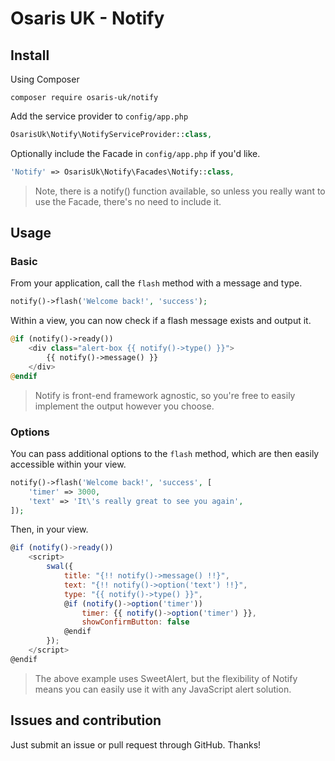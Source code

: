 # Osaris UK - Notify

## Install

Using Composer

```
composer require osaris-uk/notify
```

Add the service provider to `config/app.php`

```php
OsarisUk\Notify\NotifyServiceProvider::class,
```

Optionally include the Facade in `config/app.php` if you'd like.

```php
'Notify' => OsarisUk\Notify\Facades\Notify::class,
```

> Note, there is a notify() function available, so unless you really want to use the Facade, there's no need to include it.

## Usage

### Basic

From your application, call the `flash` method with a message and type.

```php
notify()->flash('Welcome back!', 'success');
```

Within a view, you can now check if a flash message exists and output it.

```php
@if (notify()->ready())
    <div class="alert-box {{ notify()->type() }}">
        {{ notify()->message() }}
    </div>
@endif
```
> Notify is front-end framework agnostic, so you're free to easily implement the output however you choose.

### Options

You can pass additional options to the `flash` method, which are then easily accessible within your view.

```php
notify()->flash('Welcome back!', 'success', [
    'timer' => 3000,
    'text' => 'It\'s really great to see you again',
]);
```

Then, in your view.

```javascript
@if (notify()->ready())
    <script>
        swal({
            title: "{!! notify()->message() !!}",
            text: "{!! notify()->option('text') !!}",
            type: "{{ notify()->type() }}",
            @if (notify()->option('timer'))
                timer: {{ notify()->option('timer') }},
                showConfirmButton: false
            @endif
        });
    </script>
@endif
```

> The above example uses SweetAlert, but the flexibility of Notify means you can easily use it with any JavaScript alert solution.

## Issues and contribution

Just submit an issue or pull request through GitHub. Thanks!
